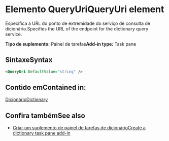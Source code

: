 # <a name="queryuri-element"></a><span data-ttu-id="4f29b-101">Elemento QueryUri</span><span class="sxs-lookup"><span data-stu-id="4f29b-101">QueryUri element</span></span>

<span data-ttu-id="4f29b-102">Especifica a URL do ponto de extremidade do serviço de consulta de dicionário.</span><span class="sxs-lookup"><span data-stu-id="4f29b-102">Specifies the URL of the endpoint for the dictionary query service.</span></span>

<span data-ttu-id="4f29b-103">**Tipo de suplemento:** Painel de tarefas</span><span class="sxs-lookup"><span data-stu-id="4f29b-103">**Add-in type:** Task pane</span></span>

## <a name="syntax"></a><span data-ttu-id="4f29b-104">Sintaxe</span><span class="sxs-lookup"><span data-stu-id="4f29b-104">Syntax</span></span>

```XML
<QueryUri DefaultValue="string" />
```

## <a name="contained-in"></a><span data-ttu-id="4f29b-105">Contido em</span><span class="sxs-lookup"><span data-stu-id="4f29b-105">Contained in:</span></span>

[<span data-ttu-id="4f29b-106">Dicionário</span><span class="sxs-lookup"><span data-stu-id="4f29b-106">Dictionary</span></span>](dictionary.md)

## <a name="see-also"></a><span data-ttu-id="4f29b-107">Confira também</span><span class="sxs-lookup"><span data-stu-id="4f29b-107">See also</span></span>

- [<span data-ttu-id="4f29b-108">Criar um suplemento de painel de tarefas de dicionário</span><span class="sxs-lookup"><span data-stu-id="4f29b-108">Create a dictionary task pane add-in</span></span>](https://docs.microsoft.com/office/dev/add-ins/word/dictionary-task-pane-add-ins)
    
